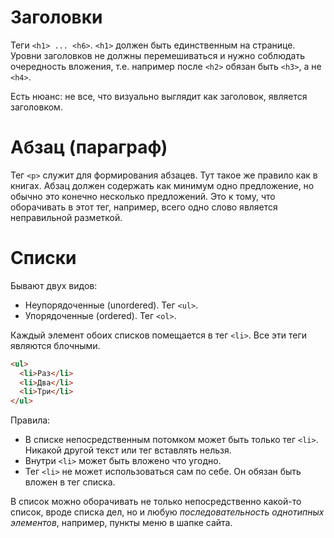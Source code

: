 # Заголовки

Теги `<h1> ... <h6>`. `<h1>` должен быть единственным на странице. Уровни заголовков не должны перемешиваться и нужно соблюдать очередность вложения, т.е. например после `<h2>` обязан быть `<h3>`, а не `<h4>`.

Есть нюанс: не все, что визуально выглядит как заголовок, является заголовком.

# Абзац (параграф)

Тег `<p>` служит для формирования абзацев. Тут такое же правило как в книгах. Абзац должен содержать как минимум одно предложение, но обычно это конечно несколько предложений. Это к тому, что оборачивать в этот тег, например, всего одно слово является неправильной разметкой.

# Списки

Бывают двух видов:

* Неупорядоченные (unordered). Тег `<ul>`.
* Упорядоченные (ordered). Тег `<ol>`.

Каждый элемент обоих списков помещается в тег `<li>`. Все эти теги являются блочными.

```html
<ul>
  <li>Раз</li>
  <li>Два</li>
  <li>Три</li>
</ul>
```

Правила:

* В списке непосредственным потомком может быть только тег `<li>`. Никакой другой текст или тег вставлять нельзя.
* Внутри `<li>` может быть вложено что угодно.
* Тег `<li>` не может использоваться сам по себе. Он обязан быть вложен в тег списка.

В список можно оборачивать не только непосредственно какой-то список, вроде списка дел, но и любую *последовательность однотипных элементов*, например, пункты меню в шапке сайта.